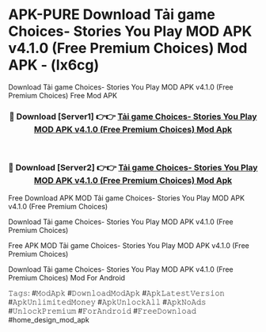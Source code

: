 # APK-PURE Download Tải game Choices- Stories You Play MOD APK v4.1.0 (Free Premium Choices) Mod APK - (lx6cg)
Download Tải game Choices- Stories You Play MOD APK v4.1.0 (Free Premium Choices) Free Mod APK

<div align="center">
<h3>🔴 Download [Server1] 👉👉 <a href="https://apk-comot.site?title=Tải_game_Choices-_Stories_You_Play_MOD_APK_v4.1.0_(Free_Premium_Choices)">Tải game Choices- Stories You Play MOD APK v4.1.0 (Free Premium Choices) Mod Apk</a></h3><br>

<h3>🔴 Download [Server2] 👉👉 <a href="https://apk-comot.site?title=Tải_game_Choices-_Stories_You_Play_MOD_APK_v4.1.0_(Free_Premium_Choices)">Tải game Choices- Stories You Play MOD APK v4.1.0 (Free Premium Choices) Mod Apk</a></h3>
</div>


Free Download APK MOD Tải game Choices- Stories You Play MOD APK v4.1.0 (Free Premium Choices)

Download Tải game Choices- Stories You Play MOD APK v4.1.0 (Free Premium Choices) 

Free APK MOD Tải game Choices- Stories You Play MOD APK v4.1.0 (Free Premium Choices) 

Download Tải game Choices- Stories You Play MOD APK v4.1.0 (Free Premium Choices) Mod For Android

𝚃𝚊𝚐𝚜: #𝙼𝚘𝚍𝙰𝚙𝚔 #𝙳𝚘𝚠𝚗𝚕𝚘𝚊𝚍𝙼𝚘𝚍𝙰𝚙𝚔 #𝙰𝚙𝚔𝙻𝚊𝚝𝚎𝚜𝚝𝚅𝚎𝚛𝚜𝚒𝚘𝚗 #𝙰𝚙𝚔𝚄𝚗𝚕𝚒𝚖𝚒𝚝𝚎𝚍𝙼𝚘𝚗𝚎𝚢 #𝙰𝚙𝚔𝚄𝚗𝚕𝚘𝚌𝚔𝙰𝚕𝚕 #𝙰𝚙𝚔𝙽𝚘𝙰𝚍𝚜 #𝚄𝚗𝚕𝚘𝚌𝚔𝙿𝚛𝚎𝚖𝚒𝚞𝚖 #𝙵𝚘𝚛𝙰𝚗𝚍𝚛𝚘𝚒𝚍 #𝙵𝚛𝚎𝚎𝙳𝚘𝚠𝚗𝚕𝚘𝚊𝚍 #home_design_mod_apk